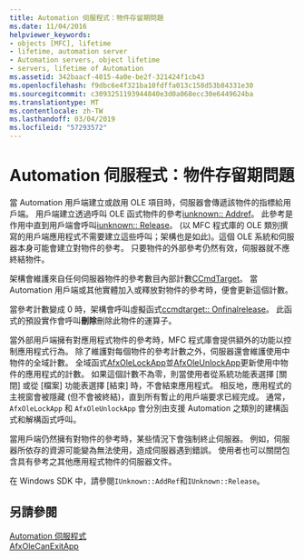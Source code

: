 ```yaml
---
title: Automation 伺服程式：物件存留期問題
ms.date: 11/04/2016
helpviewer_keywords:
- objects [MFC], lifetime
- lifetime, automation server
- Automation servers, object lifetime
- servers, lifetime of Automation
ms.assetid: 342baacf-4015-4a0e-be2f-321424f1cb43
ms.openlocfilehash: f9dbc6e4f321ba10fdffa013c158d53b84331e30
ms.sourcegitcommit: c3093251193944840e3d0a068ecc30e6449624ba
ms.translationtype: MT
ms.contentlocale: zh-TW
ms.lasthandoff: 03/04/2019
ms.locfileid: "57293572"
---
```

# <a name="automation-servers-object-lifetime-issues"></a>Automation 伺服程式：物件存留期問題

當 Automation 用戶端建立或啟用 OLE 項目時，伺服器會傳遞該物件的指標給用戶端。 用戶端建立透過呼叫 OLE 函式物件的參考[iunknown:: Addref](/windows/desktop/api/unknwn/nf-unknwn-iunknown-addref)。 此參考是作用中直到用戶端會呼叫[iunknown:: Release](/windows/desktop/api/unknwn/nf-unknwn-iunknown-release)。 (以 MFC 程式庫的 OLE 類別撰寫的用戶端應用程式不需要建立這些呼叫；架構也是如此)。這個 OLE 系統和伺服器本身可能會建立對物件的參考。 只要物件的外部參考仍然有效，伺服器就不應終結物件。

架構會維護來自任何伺服器物件的參考數目內部計數[CCmdTarget](../mfc/reference/ccmdtarget-class.md)。 當 Automation 用戶端或其他實體加入或釋放對物件的參考時，便會更新這個計數。

當參考計數變成 0 時，架構會呼叫虛擬函式[ccmdtarget:: Onfinalrelease](../mfc/reference/ccmdtarget-class.md#onfinalrelease)。 此函式的預設實作會呼叫**刪除**刪除此物件的運算子。

當外部用戶端擁有對應用程式物件的參考時，MFC 程式庫會提供額外的功能以控制應用程式行為。 除了維護對每個物件的參考計數之外，伺服器還會維護使用中物件的全域計數。 全域函式[AfxOleLockApp](../mfc/reference/application-control.md#afxolelockapp)並[AfxOleUnlockApp](../mfc/reference/application-control.md#afxoleunlockapp)更新使用中物件的應用程式的計數。 如果這個計數不為零，則當使用者從系統功能表選擇 [關閉] 或從 [檔案] 功能表選擇 [結束] 時，不會結束應用程式。 相反地，應用程式的主視窗會被隱藏 (但不會被終結)，直到所有暫止的用戶端要求已經完成。 通常，`AfxOleLockApp` 和 `AfxOleUnlockApp` 會分別由支援 Automation 之類別的建構函式和解構函式呼叫。

當用戶端仍然擁有對物件的參考時，某些情況下會強制終止伺服器。 例如，伺服器所依存的資源可能變為無法使用，造成伺服器遇到錯誤。 使用者也可以關閉包含具有參考之其他應用程式物件的伺服器文件。

在 Windows SDK 中，請參閱`IUnknown::AddRef`和`IUnknown::Release`。

## <a name="see-also"></a>另請參閱

[Automation 伺服程式](../mfc/automation-servers.md)<br/>
[AfxOleCanExitApp](../mfc/reference/application-control.md#afxolecanexitapp)
